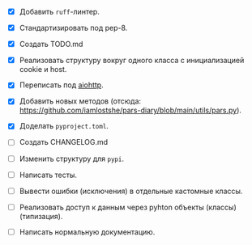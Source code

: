 - [x] Добавить `ruff`-линтер.

- [x] Стандартизировать под pep-8.

- [x] Создать TODO.md

- [x] Реализовать структуру вокруг одного класса с инициализацией cookie и host.

- [x] Переписать под [aiohttp](https://docs.aiohttp.org).

- [x] Добавить новых методов (отсюда: https://github.com/iamlostshe/pars-diary/blob/main/utils/pars.py).

- [x] Доделать `pyproject.toml`.

- [ ] Создать CHANGELOG.md

- [ ] Изменить структуру для `pypi`.

- [ ] Написать тесты.

- [ ] Вывести ошибки (исключения) в отдельные кастомные классы.

- [ ] Реализовать доступ к данным через pyhton объекты (классы) (типизация).

- [ ] Написать нормальную документацию.

